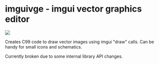 # imguivge - imgui vector graphics editor

![](https://tokei.rs/b1/github/softael/imguivge)

Creates C99 code to draw vector images using imgui "draw" calls. Can be handy for small icons and schematics.

Currently broken due to some internal library API changes. 

